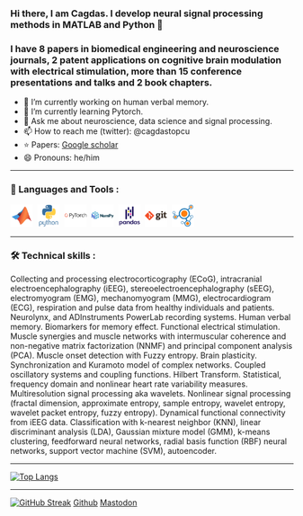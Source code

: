 ### Hi there, I am Cagdas. I develop neural signal processing methods in MATLAB and Python 👋
### I have 8 papers in biomedical engineering and neuroscience journals, 2 patent applications on cognitive brain modulation with electrical stimulation, more than 15 conference presentations and talks and 2 book chapters.

- 🔭 I’m currently working on human verbal memory.
- 🌱 I’m currently learning Pytorch.
- 💬 Ask me about neuroscience, data science and signal processing.
- 📫 How to reach me (twitter): @cagdastopcu
- :star: Papers: [Google scholar](https://scholar.google.co.uk/citations?user=KoQ8mMQAAAAJ&hl=en&oi=ao "Google scholar")
- 😄 Pronouns: he/him

---

### :space_invader: Languages and Tools :
<div>
  <img src="https://github.com/devicons/devicon/blob/master/icons/matlab/matlab-original.svg" title="Matlab" alt="Matlab" width="40" height="40"/>&nbsp;
  <img src="https://github.com/devicons/devicon/blob/master/icons/python/python-original-wordmark.svg" title="Python" alt="Python" width="40" height="40"/>&nbsp;
  <img src="https://github.com/devicons/devicon/blob/master/icons/pytorch/pytorch-original-wordmark.svg" title="Pytorch" alt="Pytorch" width="40" height="40"/>&nbsp;
  <img src="https://github.com/devicons/devicon/blob/master/icons/numpy/numpy-original-wordmark.svg" title="Numpy" alt="Numpy" width="40" height="40"/>&nbsp;
  <img src="https://github.com/devicons/devicon/blob/master/icons/pandas/pandas-original-wordmark.svg" title="pandas" alt="pandas" width="40" height="40"/>&nbsp;
  <img src="https://github.com/devicons/devicon/blob/master/icons/git/git-original-wordmark.svg" title="GIT" alt="GIT" width="40" height="40"/>&nbsp;
  <img src="https://github.com/devicons/devicon/blob/master/icons/networkx/networkx-original.svg" title="networkx" alt="networkx" width="40" height="40"/>&nbsp;
</div>

---

### :hammer_and_wrench: Technical skills :

Collecting and processing electrocorticography (ECoG), intracranial electroencephalography
(iEEG), stereoelectroencephalography (sEEG), electromyogram
(EMG), mechanomyogram (MMG), electrocardiogram (ECG), respiration and
pulse data from healthy individuals and patients. Neurolynx, and ADInstruments
PowerLab recording systems. Human verbal memory. Biomarkers for memory effect. Functional electrical
stimulation. Muscle synergies
and muscle networks with intermuscular coherence and non-negative matrix
factorization (NNMF) and principal component analysis (PCA). Muscle onset
detection with Fuzzy entropy. Brain plasticity. Synchronization and Kuramoto model of complex
networks. Coupled oscillatory systems and coupling functions. Hilbert Transform.
Statistical, frequency domain and nonlinear heart rate variability measures.
Multiresolution signal processing aka wavelets. Nonlinear signal processing
(fractal dimension, approximate entropy, sample entropy, wavelet entropy,
wavelet packet entropy, fuzzy entropy). Dynamical functional connectivity from
iEEG data. Classification with k-nearest neighbor (KNN), linear discriminant
analysis (LDA), Gaussian mixture model (GMM), k-means clustering, feedforward neural networks, radial basis function (RBF) neural networks, support vector machine (SVM), autoencoder.

---

[![Top Langs](https://github-readme-stats.vercel.app/api/top-langs/?username=cagdastopcu&layout=compact&theme=vision-friendly-dark)](https://github.com/anuraghazra/github-readme-stats)

---

[![GitHub Streak](https://github-readme-streak-stats.herokuapp.com?user=cagdastopcu&theme=dark&hide_border=true)](https://git.io/streak-stats)
<a rel="me" href="https://github.com/cagdastopcu">Github</a>
<a rel="me" href="https://mastodon.social/@cagdas">Mastodon</a>
<!--
**cagdastopcu/cagdastopcu** is a ✨ _special_ ✨ repository because its `README.md` (this file) appears on your GitHub profile.

Here are some ideas to get you started:

- 🔭 I’m currently working on ...
- 🌱 I’m currently learning ...
- 👯 I’m looking to collaborate on ...
- 🤔 I’m looking for help with ...
- 💬 Ask me about ...
- 📫 How to reach me: ...
- 😄 Pronouns: ...
- ⚡ Fun fact: ...
-->
